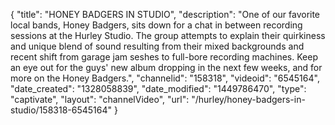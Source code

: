 {
    "title": "HONEY BADGERS IN STUDIO",
    "description": "One of our favorite local bands, Honey Badgers, sits down for a chat in between recording sessions at the Hurley Studio. The group attempts to explain their quirkiness and unique blend of sound resulting from their mixed backgrounds and recent shift from garage jam seshes to full-bore recording machines. Keep an eye out for the guys' new album dropping in the next few weeks, and for more on the Honey Badgers.",
    "channelid": "158318",
    "videoid": "6545164",
    "date_created": "1328058839",
    "date_modified": "1449786470",
    "type": "captivate",
    "layout": "channelVideo",
    "url": "\/hurley\/honey-badgers-in-studio\/158318-6545164"
}